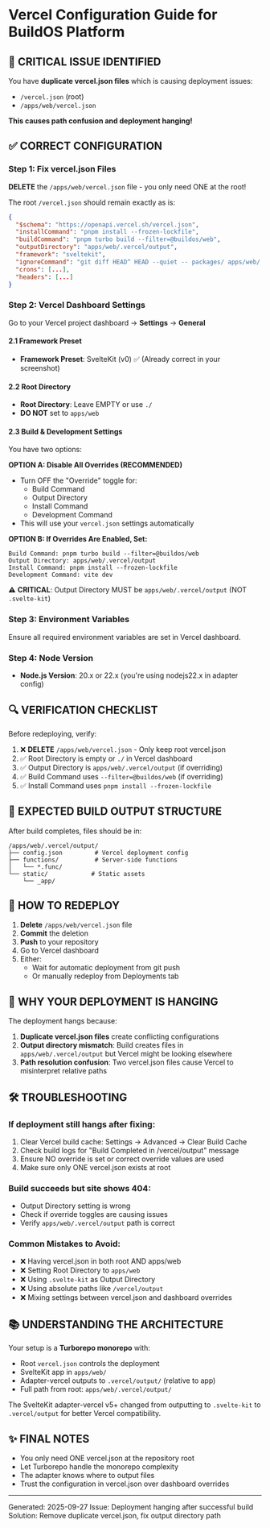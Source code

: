 # Vercel Configuration Guide for BuildOS Platform

## 🚨 CRITICAL ISSUE IDENTIFIED

You have **duplicate vercel.json files** which is causing deployment issues:
- `/vercel.json` (root)
- `/apps/web/vercel.json`

**This causes path confusion and deployment hanging!**

## ✅ CORRECT CONFIGURATION

### Step 1: Fix vercel.json Files

**DELETE** the `/apps/web/vercel.json` file - you only need ONE at the root!

The root `/vercel.json` should remain exactly as is:
```json
{
  "$schema": "https://openapi.vercel.sh/vercel.json",
  "installCommand": "pnpm install --frozen-lockfile",
  "buildCommand": "pnpm turbo build --filter=@buildos/web",
  "outputDirectory": "apps/web/.vercel/output",
  "framework": "sveltekit",
  "ignoreCommand": "git diff HEAD^ HEAD --quiet -- packages/ apps/web/ turbo.json package.json pnpm-lock.yaml",
  "crons": [...],
  "headers": [...]
}
```

### Step 2: Vercel Dashboard Settings

Go to your Vercel project dashboard → **Settings** → **General**

#### 2.1 Framework Preset
- **Framework Preset**: SvelteKit (v0) ✅ (Already correct in your screenshot)

#### 2.2 Root Directory
- **Root Directory**: Leave EMPTY or use `./`
- **DO NOT** set to `apps/web`

#### 2.3 Build & Development Settings

You have two options:

**OPTION A: Disable All Overrides (RECOMMENDED)**
- Turn OFF the "Override" toggle for:
  - Build Command
  - Output Directory
  - Install Command
  - Development Command
- This will use your `vercel.json` settings automatically

**OPTION B: If Overrides Are Enabled, Set:**
```
Build Command: pnpm turbo build --filter=@buildos/web
Output Directory: apps/web/.vercel/output
Install Command: pnpm install --frozen-lockfile
Development Command: vite dev
```

⚠️ **CRITICAL**: Output Directory MUST be `apps/web/.vercel/output` (NOT `.svelte-kit`)

### Step 3: Environment Variables

Ensure all required environment variables are set in Vercel dashboard.

### Step 4: Node Version
- **Node.js Version**: 20.x or 22.x (you're using nodejs22.x in adapter config)

## 🔍 VERIFICATION CHECKLIST

Before redeploying, verify:

1. ❌ **DELETE** `/apps/web/vercel.json` - Only keep root vercel.json
2. ✅ Root Directory is empty or `./` in Vercel dashboard
3. ✅ Output Directory is `apps/web/.vercel/output` (if overriding)
4. ✅ Build Command uses `--filter=@buildos/web` (if overriding)
5. ✅ Install Command uses `pnpm install --frozen-lockfile`

## 📁 EXPECTED BUILD OUTPUT STRUCTURE

After build completes, files should be in:
```
/apps/web/.vercel/output/
├── config.json         # Vercel deployment config
├── functions/          # Server-side functions
│   └── *.func/
└── static/            # Static assets
    └── _app/
```

## 🚀 HOW TO REDEPLOY

1. **Delete** `/apps/web/vercel.json` file
2. **Commit** the deletion
3. **Push** to your repository
4. Go to Vercel dashboard
5. Either:
   - Wait for automatic deployment from git push
   - Or manually redeploy from Deployments tab

## 🎯 WHY YOUR DEPLOYMENT IS HANGING

The deployment hangs because:
1. **Duplicate vercel.json files** create conflicting configurations
2. **Output directory mismatch**: Build creates files in `apps/web/.vercel/output` but Vercel might be looking elsewhere
3. **Path resolution confusion**: Two vercel.json files cause Vercel to misinterpret relative paths

## 🛠️ TROUBLESHOOTING

### If deployment still hangs after fixing:
1. Clear Vercel build cache: Settings → Advanced → Clear Build Cache
2. Check build logs for "Build Completed in /vercel/output" message
3. Ensure NO override is set or correct override values are used
4. Make sure only ONE vercel.json exists at root

### Build succeeds but site shows 404:
- Output Directory setting is wrong
- Check if override toggles are causing issues
- Verify `apps/web/.vercel/output` path is correct

### Common Mistakes to Avoid:
- ❌ Having vercel.json in both root AND apps/web
- ❌ Setting Root Directory to `apps/web`
- ❌ Using `.svelte-kit` as Output Directory
- ❌ Using absolute paths like `/vercel/output`
- ❌ Mixing settings between vercel.json and dashboard overrides

## 📚 UNDERSTANDING THE ARCHITECTURE

Your setup is a **Turborepo monorepo** with:
- Root `vercel.json` controls the deployment
- SvelteKit app in `apps/web/`
- Adapter-vercel outputs to `.vercel/output/` (relative to app)
- Full path from root: `apps/web/.vercel/output/`

The SvelteKit adapter-vercel v5+ changed from outputting to `.svelte-kit` to `.vercel/output` for better Vercel compatibility.

## ✨ FINAL NOTES

- You only need ONE vercel.json at the repository root
- Let Turborepo handle the monorepo complexity
- The adapter knows where to output files
- Trust the configuration in vercel.json over dashboard overrides

---

Generated: 2025-09-27
Issue: Deployment hanging after successful build
Solution: Remove duplicate vercel.json, fix output directory path